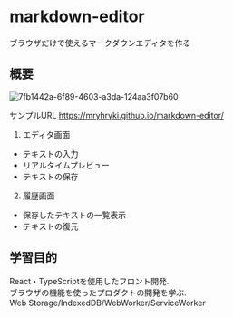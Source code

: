 # markdown-editor
ブラウザだけで使えるマークダウンエディタを作る

## 概要
![7fb1442a-6f89-4603-a3da-124aa3f07b60](https://user-images.githubusercontent.com/92212657/172351830-48d1693e-9dbb-41fd-9322-8c1decd3111d.png)

サンプルURL
https://mryhryki.github.io/markdown-editor/


1. エディタ画面
- テキストの入力
- リアルタイムプレビュー
- テキストの保存

2. 履歴画面
- 保存したテキストの一覧表示
- テキストの復元


## 学習目的
React・TypeScriptを使用したフロント開発.  
ブラウザの機能を使ったプロダクトの開発を学ぶ.    
Web Storage/IndexedDB/WebWorker/ServiceWorker
